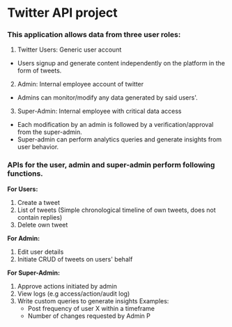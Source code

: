 # Twitter API project

### This application allows data from three user roles:
1. Twitter Users: Generic user account
  * Users signup and generate content independently on the platform in the form of tweets.
2. Admin: Internal employee account of twitter
  * Admins can monitor/modify any data generated by said users'.
3. Super-Admin: Internal employee with critical data access
  * Each modification by an admin is followed by a verification/approval from the super-admin.
  * Super-admin can perform analytics queries and generate insights from user behavior.
  

### APIs for the user, admin and super-admin perform following functions.
**For Users:**
1. Create a tweet
2. List of tweets (Simple chronological timeline of own tweets, does not contain replies)
3. Delete own tweet

**For Admin:**
1. Edit user details
2. Initiate CRUD of tweets on users' behalf

**For Super-Admin:**
1. Approve actions initiated by admin
2. View logs (e.g access/action/audit log)
3. Write custom queries to generate insights
  Examples:
    * Post frequency of user X within a timeframe
    * Number of changes requested by Admin P

